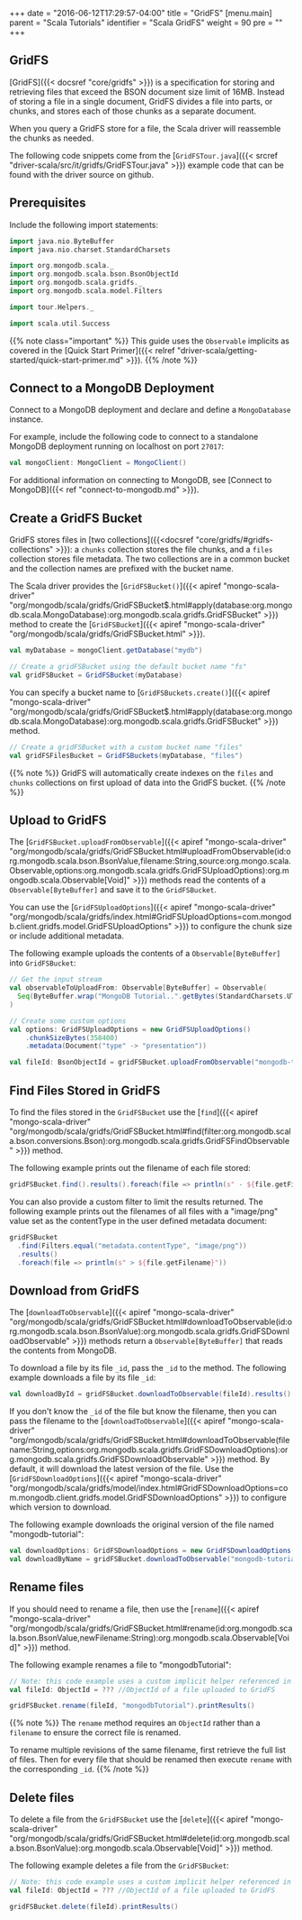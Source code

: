 +++
date = "2016-06-12T17:29:57-04:00"
title = "GridFS"
[menu.main]
parent = "Scala Tutorials"
identifier = "Scala GridFS"
weight = 90
pre = "<i class='fa'></i>"
+++


## GridFS

[GridFS]({{< docsref "core/gridfs" >}}) is a specification for storing and retrieving files that exceed the BSON document size limit of 16MB. Instead of storing a file in a single document, GridFS divides a file into parts, or chunks, and stores each of those chunks as a separate document.

When you query a GridFS store for a file, the Scala driver will reassemble the chunks as needed.

The following code snippets come from the [`GridFSTour.java`]({{< srcref "driver-scala/src/it/gridfs/GridFSTour.java" >}}) example code
that can be found with the driver source on github.

## Prerequisites

Include the following import statements:

```scala
import java.nio.ByteBuffer
import java.nio.charset.StandardCharsets

import org.mongodb.scala._
import org.mongodb.scala.bson.BsonObjectId
import org.mongodb.scala.gridfs._
import org.mongodb.scala.model.Filters

import tour.Helpers._

import scala.util.Success
```

{{% note class="important" %}}
This guide uses the `Observable` implicits as covered in the [Quick Start Primer]({{< relref "driver-scala/getting-started/quick-start-primer.md" >}}).
{{% /note %}}

## Connect to a MongoDB Deployment

Connect to a MongoDB deployment and declare and define a `MongoDatabase` instance.

For example, include the following code to connect to a standalone MongoDB deployment running on localhost on port `27017`:

```scala
val mongoClient: MongoClient = MongoClient()
```

For additional information on connecting to MongoDB, see [Connect to MongoDB]({{< ref "connect-to-mongodb.md" >}}).

## Create a GridFS Bucket

GridFS stores files in [two collections]({{<docsref "core/gridfs/#gridfs-collections" >}}): a `chunks` collection stores the file chunks, and a  `files` collection stores file metadata. The two collections are in a common bucket and the collection names are prefixed with the bucket name.

The Scala driver provides the [`GridFSBucket()`]({{< apiref "mongo-scala-driver" "org/mongodb/scala/gridfs/GridFSBucket$.html#apply(database:org.mongodb.scala.MongoDatabase):org.mongodb.scala.gridfs.GridFSBucket" >}}) method
to create the [`GridFSBucket`]({{< apiref "mongo-scala-driver" "org/mongodb/scala/gridfs/GridFSBucket.html" >}}).

```scala
val myDatabase = mongoClient.getDatabase("mydb")

// Create a gridFSBucket using the default bucket name "fs"
val gridFSBucket = GridFSBucket(myDatabase)
```

You can specify a bucket name to [`GridFSBuckets.create()`]({{< apiref "mongo-scala-driver" "org/mongodb/scala/gridfs/GridFSBucket$.html#apply(database:org.mongodb.scala.MongoDatabase):org.mongodb.scala.gridfs.GridFSBucket" >}}) method.

```scala
// Create a gridFSBucket with a custom bucket name "files"
val gridFSFilesBucket = GridFSBuckets(myDatabase, "files")
```

{{% note %}}
GridFS will automatically create indexes on the `files` and `chunks` collections on first upload of data into the GridFS bucket.
{{% /note %}}

## Upload to GridFS

The [`GridFSBucket.uploadFromObservable`]({{< apiref "mongo-scala-driver" "org/mongodb/scala/gridfs/GridFSBucket.html#uploadFromObservable(id:org.mongodb.scala.bson.BsonValue,filename:String,source:org.mongo.scala.Observable,options:org.mongodb.scala.gridfs.GridFSUploadOptions):org.mongodb.scala.Observable[Void]" >}}) methods read the contents of a `Observable[ByteBuffer]` and save it to the `GridFSBucket`.  

You can use the [`GridFSUploadOptions`]({{< apiref "mongo-scala-driver" "org/mongodb/scala/gridfs/index.html#GridFSUploadOptions=com.mongodb.client.gridfs.model.GridFSUploadOptions" >}}) to configure the chunk size or include additional metadata.

The following example uploads the contents of a `Observable[ByteBuffer]` into `GridFSBucket`:

```scala
// Get the input stream
val observableToUploadFrom: Observable[ByteBuffer] = Observable(
  Seq(ByteBuffer.wrap("MongoDB Tutorial..".getBytes(StandardCharsets.UTF_8)))
)

// Create some custom options
val options: GridFSUploadOptions = new GridFSUploadOptions()
    .chunkSizeBytes(358400)
    .metadata(Document("type" -> "presentation"))

val fileId: BsonObjectId = gridFSBucket.uploadFromObservable("mongodb-tutorial", observableToUploadFrom, options).headResult()
```

## Find Files Stored in GridFS

To find the files stored in the `GridFSBucket` use the [`find`]({{< apiref "mongo-scala-driver" "org/mongodb/scala/gridfs/GridFSBucket.html#find(filter:org.mongodb.scala.bson.conversions.Bson):org.mongodb.scala.gridfs.GridFSFindObservable" >}}) method.

The following example prints out the filename of each file stored:

```scala
gridFSBucket.find().results().foreach(file => println(s" - ${file.getFilename}"))
```

You can also provide a custom filter to limit the results returned. The following example prints out the filenames of all files with a "image/png" value set as the contentType in the user defined metadata document:

```scala
gridFSBucket
  .find(Filters.equal("metadata.contentType", "image/png"))
  .results()
  .foreach(file => println(s" > ${file.getFilename}"))
```

## Download from GridFS

The [`downloadToObservable`]({{< apiref "mongo-scala-driver" "org/mongodb/scala/gridfs/GridFSBucket.html#downloadToObservable(id:org.mongodb.scala.bson.BsonValue):org.mongodb.scala.gridfs.GridFSDownloadObservable" >}}) methods return a `Observable[ByteBuffer]` that reads the contents from MongoDB.

To download a file by its file `_id`, pass the `_id` to the method. The following example downloads a file by its file `_id`:

```scala
val downloadById = gridFSBucket.downloadToObservable(fileId).results()
```

If you don't know the `_id` of the file but know the filename, then you can pass the filename to the [`downloadToObservable`]({{< apiref "mongo-scala-driver" "org/mongodb/scala/gridfs/GridFSBucket.html#downloadToObservable(filename:String,options:org.mongodb.scala.gridfs.GridFSDownloadOptions):org.mongodb.scala.gridfs.GridFSDownloadObservable" >}}) method. By default, it will download the latest version of the file. Use the [`GridFSDownloadOptions`]({{< apiref "mongo-scala-driver" "org/mongodb/scala/gridfs/model/index.html#GridFSDownloadOptions=com.mongodb.client.gridfs.model.GridFSDownloadOptions" >}}) to configure which version to download.

The following example downloads the original version of the file named "mongodb-tutorial":

```scala
val downloadOptions: GridFSDownloadOptions = new GridFSDownloadOptions().revision(0)
val downloadByName = gridFSBucket.downloadToObservable("mongodb-tutorial", downloadOptions).results()
```

## Rename files

If you should need to rename a file, then use the [`rename`]({{< apiref "mongo-scala-driver" "org/mongodb/scala/gridfs/GridFSBucket.html#rename(id:org.mongodb.scala.bson.BsonValue,newFilename:String):org.mongodb.scala.Observable[Void]" >}}) method.  

The following example renames a file to "mongodbTutorial":

```scala
// Note: this code example uses a custom implicit helper referenced in the Quick Start Primer
val fileId: ObjectId = ??? //ObjectId of a file uploaded to GridFS

gridFSBucket.rename(fileId, "mongodbTutorial").printResults()
```

{{% note %}}
The `rename` method requires an `ObjectId` rather than a `filename` to ensure the correct file is renamed.

To rename multiple revisions of the same filename, first retrieve the full list of files. Then for every file that should be renamed then execute `rename` with the corresponding `_id`.
{{% /note %}}

## Delete files

To delete a file from the `GridFSBucket` use the [`delete`]({{< apiref "mongo-scala-driver" "org/mongodb/scala/gridfs/GridFSBucket.html#delete(id:org.mongodb.scala.bson.BsonValue):org.mongodb.scala.Observable[Void]" >}}) method.

The following example deletes a file from the `GridFSBucket`:

```scala
// Note: this code example uses a custom implicit helper referenced in the Quick Start Primer
val fileId: ObjectId = ??? //ObjectId of a file uploaded to GridFS

gridFSBucket.delete(fileId).printResults()
```
